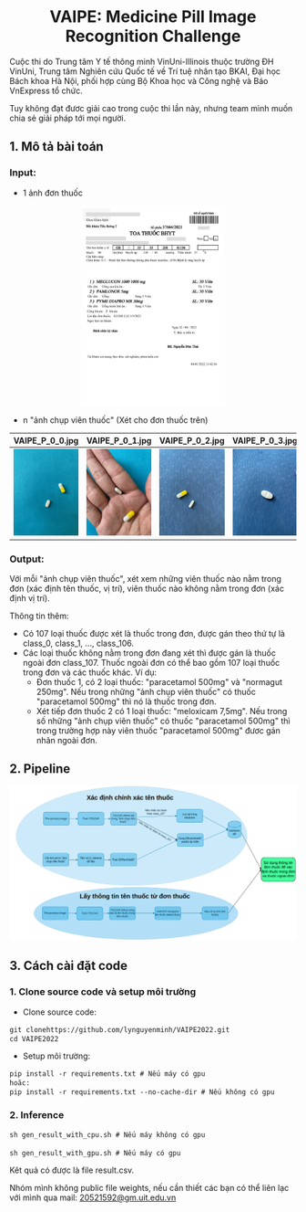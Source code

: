 # <center>VAIPE: Medicine Pill Image Recognition Challenge</center>

Cuộc thi do Trung tâm Y tế thông minh VinUni-Illinois thuộc trường ĐH VinUni, Trung tâm Nghiên cứu Quốc tế về Trí tuệ nhân tạo BKAI, Đại học Bách khoa Hà Nội, phối hợp cùng Bộ Khoa học và Công nghệ và Báo VnExpress tổ chức.

Tuy không đạt đươc giải cao trong cuộc thi lần này, nhưng team mình muốn chia sẻ giải pháp tới mọi người.


## 1. Mô tả bài toán

### Input: 
- 1 ảnh đơn thuốc

<center>
<img src="./public_test/prescription/image/VAIPE_P_TEST_NEW_0.png" width="50%" height="auto"/>
</center>

- n "ảnh chụp viên thuốc" (Xét cho đơn thuốc trên)


VAIPE_P_0_0.jpg             |  VAIPE_P_0_1.jpg |  VAIPE_P_0_2.jpg |  VAIPE_P_0_3.jpg
:-------------------------:|:-------------------------:|:-------------------------:|:-------------------------:
<img src="./public_test/pill/image/VAIPE_P_0_0.jpg" />|  <img src="./public_test/pill/image/VAIPE_P_0_1.jpg" /> | <img src="./public_test/pill/image/VAIPE_P_0_2.jpg" />|  <img src="./public_test/pill/image/VAIPE_P_0_3.jpg" /> 


### Output: 
Với mỗi "ảnh chụp viên thuốc", xét xem những viên thuốc nào nằm trong đơn (xác định tên thuốc, vị trí), viên thuốc nào không nằm trong đơn (xác định vị trí).

Thông tin thêm: 
- Có 107 loại thuốc được xét là thuốc trong đơn, được gán theo thứ tự là class_0, class_1, ..., class_106.
- Các loại thuốc không nằm trong đơn đang xét thì được gán là thuốc ngoài đơn class_107. Thuốc ngoài đơn có thể bao gồm 107 loại thuốc trong đơn và các thuốc khác.
Ví dụ: 
    * Đơn thuốc 1, có 2 loại thuốc: "paracetamol 500mg" và "normagut 250mg". Nếu trong những "ảnh chụp viên thuốc" có thuốc "paracetamol 500mg" thì nó là thuốc trong đơn.
    * Xét tiếp đơn thuốc 2 có 1 loại thuốc: "meloxicam 7,5mg". Nếu trong số những "ảnh chụp viên thuốc" có thuốc "paracetamol 500mg" thì trong trường hợp này viên thuốc "paracetamol 500mg" đươc gán nhãn ngoài đơn.

## 2. Pipeline

<center>
<img src="./pipeline.png"/>
</center>

## 3. Cách cài đặt code

### 1. Clone source code và setup môi trường
- Clone source code:

```
git clonehttps://github.com/lynguyenminh/VAIPE2022.git
cd VAIPE2022
```

- Setup môi trường: 

```
pip install -r requirements.txt # Nếu máy có gpu
hoăc: 
pip install -r requirements.txt --no-cache-dir # Nếu không có gpu
```
### 2. Inference
```
sh gen_result_with_cpu.sh # Nếu máy không có gpu

sh gen_result_with_gpu.sh # Nếu máy có gpu
```
Kêt quả có được là file result.csv.

Nhóm mình không public file weights, nếu cần thiết các bạn có thể liên lạc với mình qua mail: 20521592@gm.uit.edu.vn